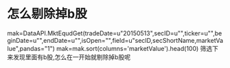 # 怎么剔除掉b股

mak=DataAPI.MktEqudGet(tradeDate=u"20150513",secID=u"",ticker=u"",beginDate=u"",endDate=u"",isOpen="",field=u"secID,secShortName,marketValue",pandas="1")
mak=mak.sort(columns='marketValue').head(100)
筛选下来发现里面有b股,怎么在一开始就剔除掉b股呢